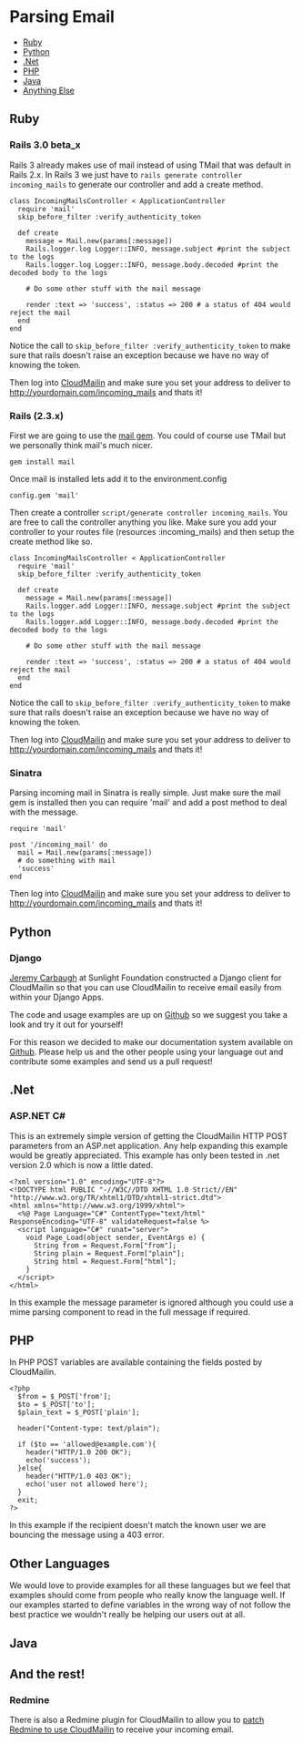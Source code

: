 # Parsing Email

  * [Ruby](#ruby)
  * [Python](#python)
  * [.Net](#net)
  * [PHP](#php)
  * [Java](#java)
  * [Anything Else](#others)

## Ruby <a id="ruby"></a>

### Rails 3.0 beta_x
Rails 3 already makes use of mail instead of using TMail that was default in Rails 2.x. In Rails 3 we just have to `rails generate controller incoming_mails` to generate our controller and add a create method.

    class IncomingMailsController < ApplicationController    
      require 'mail'
      skip_before_filter :verify_authenticity_token
  
      def create
        message = Mail.new(params[:message])
        Rails.logger.log Logger::INFO, message.subject #print the subject to the logs
        Rails.logger.log Logger::INFO, message.body.decoded #print the decoded body to the logs
    
        # Do some other stuff with the mail message
    
        render :text => 'success', :status => 200 # a status of 404 would reject the mail
      end
    end

Notice the call to `skip_before_filter :verify_authenticity_token` to make sure that rails doesn't raise an exception because we have no way of knowing the token.

Then log into [CloudMailin](http://cloudmailin.com) and make sure you set your address to deliver to http://yourdomain.com/incoming_mails and thats it! 


### Rails (2.3.x)
First we are going to use the [mail gem](http://github.com/mikel/mail/). You could of course use TMail but we personally think mail's much nicer.

    gem install mail

Once mail is installed lets add it to the environment.config

    config.gem 'mail'

Then create a controller `script/generate controller incoming_mails`. You are free to call the controller anything you like. Make sure you add your controller to your routes file (resources :incoming_mails) and then setup the create method like so.

    class IncomingMailsController < ApplicationController    
      require 'mail'
      skip_before_filter :verify_authenticity_token
      
      def create
        message = Mail.new(params[:message])
        Rails.logger.add Logger::INFO, message.subject #print the subject to the logs
        Rails.logger.add Logger::INFO, message.body.decoded #print the decoded body to the logs
        
        # Do some other stuff with the mail message
        
        render :text => 'success', :status => 200 # a status of 404 would reject the mail
      end
    end

Notice the call to `skip_before_filter :verify_authenticity_token` to make sure that rails doesn't raise an exception because we have no way of knowing the token.

Then log into [CloudMailin](http://cloudmailin.com) and make sure you set your address to deliver to http://yourdomain.com/incoming_mails and thats it!


### Sinatra
Parsing incoming mail in Sinatra is really simple. Just make sure the mail gem is installed then you can require 'mail' and add a post method to deal with the message.

    require 'mail'

    post '/incoming_mail' do
      mail = Mail.new(params[:message])
      # do something with mail
      'success'
    end

Then log into [CloudMailin](http://cloudmailin.com) and make sure you set your address to deliver to http://yourdomain.com/incoming_mails and thats it!

## Python <a name="python"></a>
### Django
[Jeremy Carbaugh](https://github.com/jcarbaugh) at Sunlight Foundation constructed a Django client for CloudMailin so that you can use CloudMailin to receive email easily from within your Django Apps.

The code and usage examples are up on [Github](https://github.com/CloudMailin/django-cloudmailin) so we suggest you take a look and try it out for yourself!

For this reason we decided to make our documentation system available on [Github](http://github.com/cloudmailin/docs.cloudmailin.com).
Please help us and the other people using your language out and contribute some examples and send us a pull request!

## .Net <a name="net"></a>
### ASP.NET C#
This is an extremely simple version of getting the CloudMailin HTTP POST parameters from an ASP.net application. Any help expanding this example would be greatly appreciated. This example has only been tested in .net version 2.0 which is now a little dated.

    <?xml version="1.0" encoding="UTF-8"?>
    <!DOCTYPE html PUBLIC "-//W3C//DTD XHTML 1.0 Strict//EN" "http://www.w3.org/TR/xhtml1/DTD/xhtml1-strict.dtd">
    <html xmlns="http://www.w3.org/1999/xhtml">
      <%@ Page Language="C#" ContentType="text/html" ResponseEncoding="UTF-8" validateRequest=false %>
      <script language="C#" runat="server">
        void Page_Load(object sender, EventArgs e) {
          String from = Request.Form["from"];
          String plain = Request.Form["plain"];
          String html = Request.Form["html"];
        }
      </script>
    </html>

In this example the message parameter is ignored although you could use a mime parsing component to read in the full message if required.

## PHP <a name="php"></a>
In PHP POST variables are available containing the fields posted by CloudMailin.

    <?php
      $from = $_POST['from'];
      $to = $_POST['to'];
      $plain_text = $_POST['plain'];

      header("Content-type: text/plain");

      if ($to == 'allowed@example.com'){
        header("HTTP/1.0 200 OK");
        echo('success');
      }else{
        header("HTTP/1.0 403 OK");
        echo('user not allowed here');
      }
      exit;
    ?>

In this example if the recipient doesn't match the known user we are bouncing the message using a 403 error.

## Other Languages
We would love to provide examples for all these languages but we feel that examples should come from people who really know the language well.
If our examples started to define variables in the wrong way of not follow the best practice we wouldn't really be helping our users out at all.

## Java <a name="java"></a>

## And the rest! <a name="others"></a>

### Redmine
There is also a Redmine plugin for CloudMailin to allow you to [patch Redmine to use CloudMailin](http://github.com/mtah/redmine_cloudmailin_handler) to receive your incoming email.